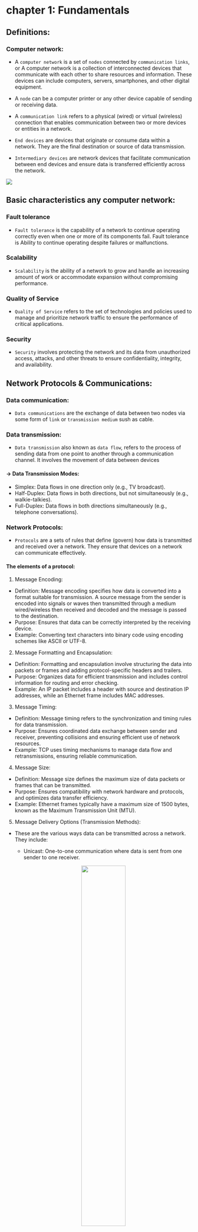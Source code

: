# chapter 1: Fundamentals

## Definitions:

### Computer network:

- A `computer network` is a set of `nodes` connected by `communication links`, or A computer network is a collection of interconnected devices that communicate with each other to share resources and information. These devices can include computers, servers, smartphones, and other digital equipment.

- A `node` can be a computer printer or any other device capable of sending or receiving data.

- A `communication link` refers to a physical (wired) or virtual (wireless) connection that enables communication between two or more devices or entities in a network.

- `End devices` are devices that originate or consume data within a network. They are the final destination or source of data transmission.

- `Intermediary devices` are network devices that facilitate communication between end devices and ensure data is transferred efficiently across the network.

<img src="./IMG/network_example.png">

## Basic characteristics any computer network:

### Fault tolerance

- `Fault tolerance` is the capability of a network to continue operating correctly even when one or more of its components fail.
Fault tolerance is Ability to continue operating despite failures or malfunctions.

### Scalability

- `Scalability` is the ability of a network to grow and handle an increasing amount of work or accommodate expansion without compromising performance.

### Quality of Service

- `Quality of Service` refers to the set of technologies and policies used to manage and prioritize network traffic to ensure the performance of critical applications.

### Security

- `Security` involves protecting the network and its data from unauthorized access, attacks, and other threats to ensure confidentiality, integrity, and availability.

## Network Protocols & Communications:

### Data communication:

- `Data communications` are the exchange of data between two nodes via some form of `link` or `transmission medium` sush as cable.

### Data transmission:

- `Data transmission` also known as `data flow`, refers to the process of sending data from one point to another through a communication channel. It involves the movement of data between devices

#### -> Data Transmission Modes:

- Simplex: Data flows in one direction only (e.g., TV broadcast).
- Half-Duplex: Data flows in both directions, but not simultaneously (e.g., walkie-talkies).
- Full-Duplex: Data flows in both directions simultaneously (e.g., telephone conversations).

### Network Protocols:

- `Protocols` are a sets of rules that define (govern) how data is transmitted and received over a network. They ensure that devices on a network can communicate effectively.

#### The elements of a protocol:

1) Message Encoding:

- Definition: Message encoding specifies how data is converted into a format suitable for transmission. A source message from the sender is encoded into signals or waves then transmitted through a medium wired/wireless then received and decoded and the message is passed to the destination.
- Purpose: Ensures that data can be correctly interpreted by the receiving device.
- Example: Converting text characters into binary code using encoding schemes like ASCII or UTF-8.

2) Message Formatting and Encapsulation:

- Definition: Formatting and encapsulation involve structuring the data into packets or frames and adding protocol-specific headers and trailers.
- Purpose: Organizes data for efficient transmission and includes control information for routing and error checking.
- Example: An IP packet includes a header with source and destination IP addresses, while an Ethernet frame includes MAC addresses.

3) Message Timing:

- Definition: Message timing refers to the synchronization and timing rules for data transmission.
- Purpose: Ensures coordinated data exchange between sender and receiver, preventing collisions and ensuring efficient use of network resources.
- Example: TCP uses timing mechanisms to manage data flow and retransmissions, ensuring reliable communication.


4) Message Size:

- Definition: Message size defines the maximum size of data packets or frames that can be transmitted.
- Purpose: Ensures compatibility with network hardware and protocols, and optimizes data transfer efficiency.
- Example: Ethernet frames typically have a maximum size of 1500 bytes, known as the Maximum Transmission Unit (MTU).

5) Message Delivery Options (Transmission Methods):

- These are the various ways data can be transmitted across a network. They include:

    <p>

    - Unicast: One-to-one communication where data is sent from one sender to one receiver.
    
    <!-- <img width="50%" src="./IMG/unicasting.png"> -->
    
    <p align="center">
        <img width="50%" src="./IMG/unicasting.png"/>
    </p>

    - Multicast: One-to-many communication where data is sent from one sender to multiple receivers who have expressed interest in receiving the data.

    <p align="center">
        <img width="50%" src="./IMG/multicasting.png">
    </p>

    - Broadcast: One-to-all communication where data is sent from one sender to all devices within a specific network segment or broadcast domain.
    
    <p align="center">
        <img width="50%" src="./IMG/broadcasting.png">
    </p>
    
    </p>

    - Purpose: Transmission methods determine how data is directed and distributed across the network based on the specific communication needs and the characteristics of the recipients.

Examples:

- Unicast: Sending an email to a specific recipient.
- Multicast: Streaming a live video feed to multiple viewers.
- Broadcast: Broadcasting network discovery packets to all devices on a local network.


### Types of network architectures:

- Peer-to-Peer network:
    - Peer-to-peer (P2P) is defined as a decentralized network architecture in which participants, called peers, interact directly with each other without the need for a central authority or server.
    - In a P2P network, each participant acts as both a client and a server, enabling them to share resources and services directly with other peers.
    - not scalable.

    <img width="50%" src="./IMG/peer-to-peer.jpg">

- Client-Server network:

    - A client-server network is a computing model in which multiple clients connect to a central server to access resources, such as files, applications, and data. The server acts as a central hub, managing and providing services to the connected clients.
    - Request-Response model.
    - Server may be overloaded.
    - Scalable.

    <img width="50%" src="./IMG/client-server.jpeg">

### Componenets of a computer network:

`** Nodes: **`
- End nodes (End devices): The starting point or the end point in the communication.
> Example: Computers, Network printers, VoIP phone ...
- Intermediary nodes: Are nodes that just forwards the from one to another.
> Example: Switches, Bridges, Hubs, Routers, Security devices (Firewall), Repeaters, Cell Tower ...

`** Media: **`
- It is also called the link that carry the data from one side to another. There are two types: wired meduim (guided meduim), wireless meduim (unguided meduim).

1) Wired Media:
- Ethernet straight-through cable: To connect different devices.
- Ethernet crossover cable: To connect devices of the same kind.

<img width="50%" src="./IMG/1000ftcables.jpg">

- Fiber Optic cable.

<img width="50%" src="./IMG/fiber-optic-cable-1024x512.jpg">

- Coaxial cable.

<img width="50%" src="./IMG/coaxial-cable-construction-1.jpg">

- USB cable.

<br>

2) wireless Media:

- Infrared Waves (Short range communication - TV remote control).
- Radio Waves (Bluetooth, Wi-Fi).
- MicroWaves (Long distance communication - Cellular System).
- Satellite Waves (Ultimately the long distance communication).



`** Services: **`
- e-Mail.
- Storage services.
- File sharing.
- Instant messaging.
- Online games.
- Surfing internet. 

## Classification (or types) of Computer Networks:

### Local Area Network (LAN).

- A local area network (LAN) is a computer network that interconnects computers within a limited area sush as a residence. school ...

- Local Area Network is a group of computers connected to each other in a small area such as building, office.

**LAN devices:**
- Wired LAN (Example: Ethernet - Hub, Switch).
- Wireless LAN (Example: Wi-Fi).

<p align="center">
    <img width="50%" src="./IMG/lan_79.jpg">
</p>

### Metropolitan Area Network (MAN).

- A Metropolitan Area Network is a computer network that interconnects users with computer resources in a geographic region of the size of a metropolitan area (city).

**MAN devices:**
- Swiches/Hubs (to establishing a local erea network).
- Routers/Bridges (to connect local area networks).

<p align="center">
    <img width="50%" src="./IMG/types-of-area-network-3-1657450252.webp">
</p>

### Wide Area Network (WAN).

- A Wide Area Network telecommunications network (any communications at a distance we call it as a telecommunication network) that extends over a large geographical area 

**WAN devices:**
- End devices and Intermediary devices.

<p align="center">
    <img width="50%" src="./IMG/example4.png">
</p>

## Network Topologies:

- Network topology (layout) is an arragement of a computer network.

-> phisical topology:
-> logical topology:


<!-- 
### The process of message transmission and reception:

<img src="./IMG/process_message_trans.png">

1) Message Source:

- This is where the original data or message originates. It could be generated by a user, an application, or a device within the network. The message could be text, multimedia, or any form of data that needs to be transmitted.

2) Encoder:

- The encoder processes the message from its original form into a format suitable for transmission over the network. This includes converting the data into a digital signal that can be effectively transmitted through the chosen communication medium. Encoding may involve converting characters into binary code (ASCII, UTF-8), compressing data for efficiency, or applying encryption for security.

3) Transmitter:

- The transmitter converts the encoded signal into a physical form that can be sent through the transmission medium. This could be electrical signals (in wired networks) or electromagnetic waves (in wireless networks). The transmitter prepares the signal for transmission according to the specifications of the network protocol being used.

4) Transmission Medium:

- This refers to the physical path through which the encoded signal travels from the transmitter to the receiver. It could be a copper wire (in Ethernet cables), optical fiber (in fiber-optic cables), or the air (in wireless communication). The transmission medium carries the signal over a distance, subject to various factors like attenuation, noise, and bandwidth limitations.

5) Receiver:

- The receiver captures the transmitted signal from the transmission medium. It processes the signal to extract the encoded data, preparing it for decoding. The receiver may involve hardware components (such as antennas or network interface cards) and software protocols to interpret and manage incoming data.

6) Decoder:

- The decoder reverses the encoding process, converting the received signal back into its original digital form. It interprets the encoded data, reversing any compression, encryption, or modulation that was applied during encoding. The decoder ensures that the received message matches the original message sent by the source.

7) Message Destination:

- Finally, the decoded message reaches its intended destination, which could be another device, application, or user within the network. The destination uses the received data for its intended purpose, such as displaying text, processing commands, or storing information in a database. -->













<!-- - protocols used in network communication play a critical role in defining various aspects beyond just data transmission. They encompass a wide range of functions and specifications to ensure efficient and reliable communication between devices. Here's how protocols define these aspects:

1. Message Encoding, Formatting, and Encapsulation
Encoding: Protocols specify how data should be encoded into binary format for transmission over the network. Different encoding schemes, such as ASCII, UTF-8, or binary formats, may be used depending on the type of data and the protocol being employed.

- Formatting: Protocols define the structure and format of data packets or frames. This includes specifying fields such as headers, trailers, and data payload sizes. For example, in Ethernet frames, there are fields for source and destination MAC addresses, frame type, data payload, and CRC for error detection.

- Encapsulation: Protocols encapsulate data by adding protocol-specific headers and trailers to the original data. Each layer of the OSI (Open Systems Interconnection) or TCP/IP model adds its own headers or trailers to the data as it passes through the network stack.

2. Message Timing
Timing: Protocols govern when data packets should be transmitted and how timing is synchronized between sender and receiver. Timing aspects include data transmission rates (bandwidth), latency (delay in transmission), and synchronization methods to ensure that data is transmitted and received in a coordinated manner.
3. Message Size
- Message Size: Protocols define the maximum size of data packets or frames that can be transmitted over the network. This maximum transmission unit (MTU) varies depending on the protocol and the type of network medium (e.g., Ethernet, Wi-Fi). Large messages may be fragmented into smaller packets to fit within the MTU size.
4. Message Delivery Options
Delivery Options: Protocols specify options for delivering data packets, including:

- Reliable vs. Unreliable Delivery: Protocols like TCP provide reliable delivery, ensuring that all data packets are received and in the correct order. UDP, on the other hand, offers unreliable delivery, where some packets may be lost or arrive out of order.

- Flow Control: Protocols manage the flow of data between sender and receiver to prevent congestion and optimize performance. Flow control mechanisms regulate the rate at which data is transmitted based on network conditions and the receiver's ability to process data.

- Error Handling: Protocols include mechanisms for error detection (e.g., checksums, CRC) and error recovery (e.g., retransmission of lost packets) to ensure data integrity and reliability during transmission. -->